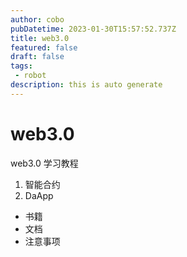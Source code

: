 ```yaml
---
author: cobo
pubDatetime: 2023-01-30T15:57:52.737Z
title: web3.0
featured: false
draft: false
tags:
 - robot
description: this is auto generate
---
```

# web3.0

web3.0 学习教程
1. 智能合约
2. DaApp

- 书籍
- 文档
- 注意事项